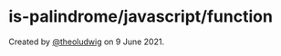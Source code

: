 # is-palindrome/javascript/function

Created by [@theoludwig](https://github.com/theoludwig) on 9 June 2021.
